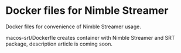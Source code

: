 # Docker files for Nimble Streamer

Docker files for convenience of Nimble Streamer usage.

macos-srt/Dockerfle creates container with Nimble Streamer and SRT package, description article is coming soon.

